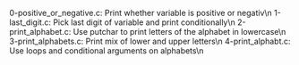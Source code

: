 0-positive_or_negative.c: Print whether variable is positive or negativ\n
1-last_digit.c: Pick last digit of variable and print conditionally\n
2-print_alphabet.c: Use putchar to print letters of the alphabet in lowercase\n
3-print_alphabets.c: Print mix of lower and upper letters\n
4-print_alphabt.c: Use loops and conditional arguments on alphabets\n
